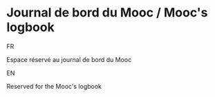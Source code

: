 # Journal de bord du Mooc / Mooc's logbook

FR

Espace réservé au journal de bord du Mooc

EN

Reserved for the Mooc's logbook